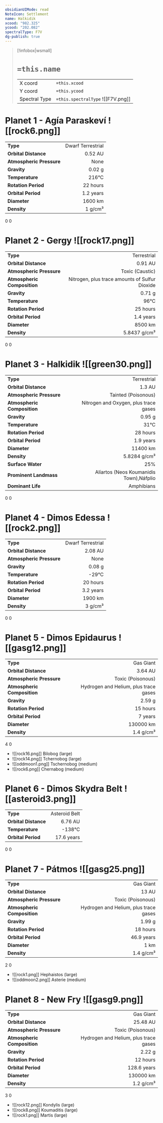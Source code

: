 ```yaml
---
obsidianUIMode: read
NoteIcon: Settlement
name: Halkidik
xcood: "982.325"
ycood: "202.082"
spectralType: F7V
dg-publish: true
---
```

> [!infobox|wsmall]
> # `=this.name`
> | | |
> | - | - |
> | X coord | `=this.xcood` |
> | Y coord| `=this.ycood` |
> | Spectral Type | `=this.spectralType` ![[F7V.png]] |

# Planet 1 - Agía Paraskeví ![[rock6.png]]
|                             |                           |
| --------------------------- | -------------------------:|
| **Type**                    |             Dwarf Terrestrial |
| **Orbital Distance**        |   0.52 AU |
| **Atmospheric Pressure**    |       None |
| **Gravity**                 |        0.02 g |
| **Temperature**             |    216°C |
| **Rotation Period**         |  22 hours |
| **Orbital Period** | 1.2 years |
| **Diameter**                |      1600 km | 
| **Density**                 |    1 g/cm³ |



0
0



# Planet 2 - Gergy ![[rock17.png]]
|                             |                           |
| --------------------------- | -------------------------:|
| **Type**                    |             Terrestrial |
| **Orbital Distance**        |   0.91 AU |
| **Atmospheric Pressure**    |       Toxic (Caustic) |
| **Atmospheric Composition** |      Nitrogen, plus trace amounts of Sulfur Dioxide |
| **Gravity**                 |        0.71 g |
| **Temperature**             |    96°C |
| **Rotation Period**         |  25 hours |
| **Orbital Period** | 1.4 years |
| **Diameter**                |      8500 km | 
| **Density**                 |    5.8437 g/cm³ |



0
0



# Planet 3 - Halkidik ![[green30.png]]
|                             |                           |
| --------------------------- | -------------------------:|
| **Type**                    |             Terrestrial |
| **Orbital Distance**        |   1.3 AU |
| **Atmospheric Pressure**    |       Tainted (Poisonous) |
| **Atmospheric Composition** |      Nitrogen and Oxygen, plus trace gases |
| **Gravity**                 |        0.95 g |
| **Temperature**             |    31°C |
| **Rotation Period**         |  28 hours |
| **Orbital Period** | 1.9 years |
| **Diameter**                |      11400 km | 
| **Density**                 |    5.8284 g/cm³ |
| **Surface Water**           |           25% | 
| **Prominent Landmass**      |         Alíartos (Neos Koumanidis Town),Náfplio | 
| **Dominant Life**           |         Amphibians |



0
0



# Planet 4 - Dimos Edessa ![[rock2.png]]
|                             |                           |
| --------------------------- | -------------------------:|
| **Type**                    |             Dwarf Terrestrial |
| **Orbital Distance**        |   2.08 AU |
| **Atmospheric Pressure**    |       None |
| **Gravity**                 |        0.08 g |
| **Temperature**             |    -29°C |
| **Rotation Period**         |  20 hours |
| **Orbital Period** | 3.2 years |
| **Diameter**                |      1900 km | 
| **Density**                 |    3 g/cm³ |



0
0



# Planet 5 - Dimos Epidaurus ![[gasg12.png]]
|                             |                           |
| --------------------------- | -------------------------:|
| **Type**                    |             Gas Giant |
| **Orbital Distance**        |   3.64 AU |
| **Atmospheric Pressure**    |       Toxic (Poisonous) |
| **Atmospheric Composition** |      Hydrogen and Helium, plus trace gases |
| **Gravity**                 |        2.59 g |
| **Rotation Period**         |  15 hours |
| **Orbital Period** | 7 years |
| **Diameter**                |      130000 km | 
| **Density**                 |    1.4 g/cm³ |



4
0

- ![[rock16.png]] Bilobog (large)
- ![[rock14.png]] Tchernobog (large)
- ![[oddmoon1.png]] Tschernobog (medium)
- ![[rock6.png]] Chernabog (medium)


# Planet 6 - Dimos Skydra Belt ![[asteroid3.png]]
|                             |                           |
| --------------------------- | -------------------------:|
| **Type**                    |             Asteroid Belt |
| **Orbital Distance**        |   6.76 AU |
| **Temperature**             |    -138°C |
| **Orbital Period** | 17.6 years |



0
0



# Planet 7 - Pátmos ![[gasg25.png]]
|                             |                           |
| --------------------------- | -------------------------:|
| **Type**                    |             Gas Giant |
| **Orbital Distance**        |   13 AU |
| **Atmospheric Pressure**    |       Toxic (Poisonous) |
| **Atmospheric Composition** |      Hydrogen and Helium, plus trace gases |
| **Gravity**                 |        1.99 g |
| **Rotation Period**         |  18 hours |
| **Orbital Period** | 46.9 years |
| **Diameter**                |      1 km | 
| **Density**                 |    1.4 g/cm³ |



2
0

- ![[rock1.png]] Hephaistos (large)
- ![[oddmoon2.png]] Asterie (medium)


# Planet 8 - New Fry ![[gasg9.png]]
|                             |                           |
| --------------------------- | -------------------------:|
| **Type**                    |             Gas Giant |
| **Orbital Distance**        |   25.48 AU |
| **Atmospheric Pressure**    |       Toxic (Poisonous) |
| **Atmospheric Composition** |      Hydrogen and Helium, plus trace gases |
| **Gravity**                 |        2.22 g |
| **Rotation Period**         |  12 hours |
| **Orbital Period** | 128.6 years |
| **Diameter**                |      130000 km | 
| **Density**                 |    1.2 g/cm³ |



3
0

- ![[rock12.png]] Kondylis (large)
- ![[rock8.png]] Koumaditis (large)
- ![[rock1.png]] Martis (large)


